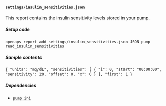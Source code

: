 #### `settings/insulin_sensitivities.json`
This report contains the insulin sensitivity levels stored in your pump.
##### Setup code
`openaps report add settings/insulin_sensitivities.json JSON pump read_insulin_sensitivities`
##### Sample contents
`{
  "units": "mg/dL",
  "sensitivities": [
    {
      "i": 0,
      "start": "00:00:00",
      "sensitivity": 20,
      "offset": 0,
      "x": 0
    }
  ],
  "first": 1
}`
##### Dependencies
* [`pump.ini`](openaps-device-pump.md)
